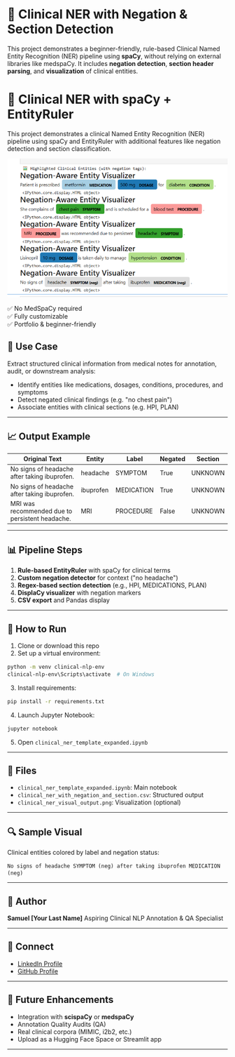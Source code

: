 # 🧠 Clinical NER with Negation & Section Detection

This project demonstrates a beginner-friendly, rule-based Clinical Named Entity Recognition (NER) pipeline using **spaCy**, without relying on external libraries like medspaCy. It includes **negation detection**, **section header parsing**, and **visualization** of clinical entities.

# 🧠 Clinical NER with spaCy + EntityRuler

This project demonstrates a clinical Named Entity Recognition (NER) pipeline using spaCy and EntityRuler with additional features like negation detection and section classification.

![NER Visualization Output](clinical_ner_visual_output.png)

✅ No MedSpaCy required  
✅ Fully customizable  
✅ Portfolio & beginner-friendly


## 📅 Use Case

Extract structured clinical information from medical notes for annotation, audit, or downstream analysis:

* Identify entities like medications, dosages, conditions, procedures, and symptoms
* Detect negated clinical findings (e.g. "no chest pain")
* Associate entities with clinical sections (e.g. HPI, PLAN)

---

## 📈 Output Example

| Original Text                                   | Entity    | Label      | Negated | Section |
| ----------------------------------------------- | --------- | ---------- | ------- | ------- |
| No signs of headache after taking ibuprofen.    | headache  | SYMPTOM    | True    | UNKNOWN |
| No signs of headache after taking ibuprofen.    | ibuprofen | MEDICATION | True    | UNKNOWN |
| MRI was recommended due to persistent headache. | MRI       | PROCEDURE  | False   | UNKNOWN |

---

## 📊 Pipeline Steps

1. **Rule-based EntityRuler** with spaCy for clinical terms
2. **Custom negation detector** for context ("no headache")
3. **Regex-based section detection** (e.g., HPI, MEDICATIONS, PLAN)
4. **DisplaCy visualizer** with negation markers
5. **CSV export** and Pandas display

---

## 🚀 How to Run

1. Clone or download this repo
2. Set up a virtual environment:

```bash
python -m venv clinical-nlp-env
clinical-nlp-env\Scripts\activate  # On Windows
```

3. Install requirements:

```bash
pip install -r requirements.txt
```

4. Launch Jupyter Notebook:

```bash
jupyter notebook
```

5. Open `clinical_ner_template_expanded.ipynb`

---

## 🔹 Files

* `clinical_ner_template_expanded.ipynb`: Main notebook
* `clinical_ner_with_negation_and_section.csv`: Structured output
* `clinical_ner_visual_output.png`: Visualization (optional)

---

## 🔍 Sample Visual

Clinical entities colored by label and negation status:

```
No signs of headache SYMPTOM (neg) after taking ibuprofen MEDICATION (neg)
```

---

## 🌟 Author

**Samuel \[Your Last Name]**
Aspiring Clinical NLP Annotation & QA Specialist

---

## 🔗 Connect

* [LinkedIn Profile](www.linkedin.com/in/samuel-n-ngari)
* [GitHub Profile](https://github.com/samuelnjerungari)

---

## 🎯 Future Enhancements

* Integration with **scispaCy** or **medspaCy**
* Annotation Quality Audits (QA)
* Real clinical corpora (MIMIC, i2b2, etc.)
* Upload as a Hugging Face Space or Streamlit app

---


